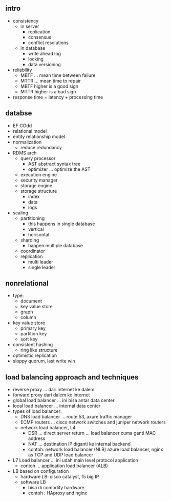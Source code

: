## intro
- consistency
  - in server
    - replication
    - consensus
    - conflict resolutions
  - in database
    - write ahead log
    - locking
    - data versioning
- reliability
  - MBTF ... mean time between failure
  - MTTR ... mean time to repair
  - MBTF higher is a good sign
  - MTTR higher is a bad sign
- response time = latency + processing time

## databse
- EF COdd
- relational model
- entity relationship model
- normalization
  - reduce redundancy
- RDMS arch
  - query processor
    - AST abstract syntax tree
    - optimizer ... optimize the AST
  - execution engine
  - security manager
  - storage engine
  - storage structure
    - index
    - data 
    - logs
- scaling
  - partitioning
    - this happens in single database
    - vertical
    - horisontal
  - sharding
    - happen multiple database
  - coordinator
  - replication
    - multi leader
    - single leader

## nonrelational
- type:
  - document
  - key value store
  - graph
  - column
- key value store
  - primary key
  - partition key
  - sort key
- consistent hashing
  - ring like structure
- optimistic replication
- sloppy quorum, last write win


## load balancing approach and techniques
- reverse proxy ... dari internet ke dalem
- forward proxy dari dalem ke internet
- global load balancer ... ini bisa antar data center
- local load balancer ... internal data center
- types of load balancer:
  - DNS load balancer ... route 53, axure traffic manager
  - ECMP routers ... cisco network switches and juniper network routers
  - network load balancer, L4
    - DSR ... direct server return  ... load balancer cuma ganti MAC address
    - NAT ... destination IP diganti ke internal backend
    - contoh: network load balancer (NLB) azure load balancer, nginx as TCP and UDP load balancer
- L7 Load balancer ... ini udah main level protocol application
  - contoh ... application load balancer (ALB)
- LB based on configuration
  - hardware LB: cisco catalyst, f5 big IP
  - software LB
    - bisa di comodity hardware
    - contoh : HAproxy and nginx






